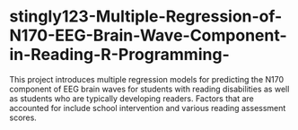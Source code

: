 # stingly123-Multiple-Regression-of-N170-EEG-Brain-Wave-Component-in-Reading-R-Programming-
This project introduces multiple regression models for predicting the N170 component of EEG brain waves for students with reading disabilities as well as students who are typically developing readers. Factors that are accounted for include school intervention and various reading assessment scores. 
